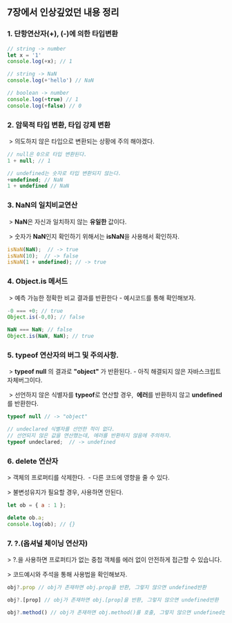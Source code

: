 ## 7장에서 인상깊었던 내용 정리

### **1\. 단항연산자(+), (-)에 의한 타입변환**

```javascript
// string -> number
let x = '1'
console.log(+x); // 1

// string -> NaN
console.log(+'hello') // NaN

// boolean -> number
console.log(+true) // 1
console.log(+false) // 0
```

### **2\. 암묵적 타입 변환, 타입 강제 변환** 

 > 의도하지 않은 타입으로 변환되는 상황에 주의 해야겠다.

```javascript
// null은 0으로 타입 변환된다.
1 + null; // 1

// undefined는 숫자로 타입 변환되지 않는다.
+undefined; // NaN
1 + undefined // NaN
```

### **3\. NaN의 일치비교연산**

 > **NaN**은 자신과 일치하지 않는 **유일한** 값이다.

 > 숫자가 **NaN**인지 확인하기 위해서는 **isNaN**을 사용해서 확인하자. 

```javascript
isNaN(NaN);  // -> true
isNaN(10);  // -> false
isNaN(1 + undefined); // -> true
```

### **4\. Object.is 메서드**

 > 예측 가능한 정확한 비교 결과를 반환한다 - 예시코드를 통해 확인해보자.

```javascript
-0 === +0; // true
Object.is(-0,0); // false

NaN === NaN; // false
Object.is(NaN, NaN); // true
```

### **5\. typeof 연산자의 버그 및 주의사항.**

 > **typeof null** 의 결과로 **"object"** 가 반환된다. - 아직 해결되지 않은 자바스크립트 자체버그이다.

 > 선언하지 않은 식별자를 **typeof**로 연산할 경우,  **에러**를 반환하지 않고 **undefined**를 반환한다. 

```javascript
typeof null // -> "object"

// undeclared 식별자를 선언한 적이 없다.
// 선언되지 않은 값을 연산했는데, 에러를 반환하지 않음에 주의하자.
typeof undeclared;  // -> undefined
```

### **6\. delete 연산자**

\> 객체의 프로퍼티를 삭제한다.  - 다른 코드에 영향을 줄 수 있다.

\> 불변성유지가 필요할 경우, 사용하면 안된다.

```javascript
let ob = { a : 1 };

delete ob.a;
console.log(ob); // {}
```

### **7\. ?.(옵셔널 체이닝 연산자)**

\> ?.을 사용하면 프로퍼티가 없는 중첩 객체를 에러 없이 안전하게 접근할 수 있습니다.

\> 코드예시와 주석을 통해 사용법을 확인해보자.

```javascript
obj?.prop // obj가 존재하면 obj.prop을 반환, 그렇지 않으면 undefined반환

obj?.[prop] // obj가 존재하면 obj.[prop]을 반환, 그렇지 않으면 undefined반환

obj?.method() // obj가 존재하면 obj.method()를 호출, 그렇지 않으면 undefined반환
